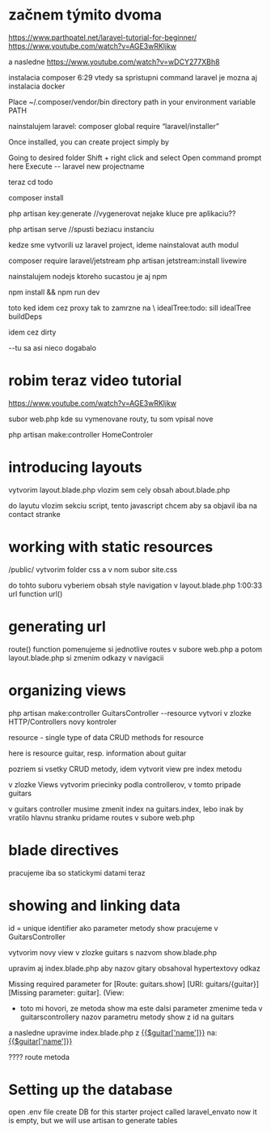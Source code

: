# začnem týmito dvoma
https://www.parthpatel.net/laravel-tutorial-for-beginner/
https://www.youtube.com/watch?v=AGE3wRKljkw

a nasledne
https://www.youtube.com/watch?v=wDCY277XBh8

instalacia composer 6:29 vtedy sa spristupni command laravel
je mozna aj instalacia docker


Place ~/.composer/vendor/bin directory path in your environment variable PATH

nainstalujem laravel:
composer global require “laravel/installer”


Once installed, you can create project simply by

Going to desired folder
Shift + right click and select Open command prompt here
Execute -- laravel new projectname

teraz 
cd todo

composer install

php artisan key:generate
//vygenerovat nejake kluce pre aplikaciu??

php artisan serve
//spusti beziacu instanciu

kedze sme vytvorili uz laravel project, ideme nainstalovat auth modul

composer require laravel/jetstream
php artisan jetstream:install livewire

nainstalujem nodejs ktoreho sucastou je aj npm

npm install && npm run dev

toto ked idem cez proxy tak to zamrzne na 
\ idealTree:todo: sill idealTree buildDeps

idem cez dirty

--tu sa asi nieco dogabalo

# robim teraz video tutorial
https://www.youtube.com/watch?v=AGE3wRKljkw

subor web.php kde su vymenovane routy, tu som vpisal nove

php artisan make:controller HomeControler

# introducing layouts
vytvorim layout.blade.php
vlozim sem cely obsah about.blade.php

do layutu vlozim sekciu script, tento javascript chcem aby sa objavil iba na contact stranke

# working with static resources
/public/
vytvorim folder css
a v nom subor site.css

do tohto suboru vyberiem obsah style navigation v layout.blade.php
1:00:33 url function
url()

# generating url 
route() function
pomenujeme si jednotlive routes v subore web.php
a potom layout.blade.php si zmenim odkazy v navigacii

# organizing views
php artisan make:controller GuitarsController --resource
vytvori v zlozke HTTP/Controllers novy kontroler

resource - single type of data
CRUD methods for resource

here is resource guitar, resp. information about guitar

pozriem si vsetky CRUD metody, idem vytvorit view pre index metodu

v zlozke Views vytvorim priecinky podla controllerov, v tomto pripade guitars

v guitars controller musime zmenit index na guitars.index, lebo inak by vratilo hlavnu stranku
pridame routes v subore web.php

# blade directives
pracujeme iba so statickymi datami teraz

# showing and linking data
id = unique identifier ako parameter metody show
pracujeme v GuitarsController

vytvorim novy view v zlozke guitars s nazvom show.blade.php

upravim aj index.blade.php aby nazov gitary obsahoval hypertextovy odkaz

Missing required parameter for [Route: guitars.show] [URI: guitars/{guitar}] [Missing parameter: guitar]. (View:
- toto mi hovori, ze metoda show ma este dalsi parameter
zmenime teda v guitarscontrollery nazov parametru metody show z id na guitars

a nasledne upravime index.blade.php z <a href="{{route('guitars.show')}}">{{$guitar['name']}}</a>
na:
<a href="{{route('guitars.show', ['guitar' => $guitar['id']])}}">{{$guitar['name']}}</a>

???? route metoda

# Setting up the database
open .env file
create DB for this starter project called laravel_envato
now it is empty, but we will use artisan to generate tables